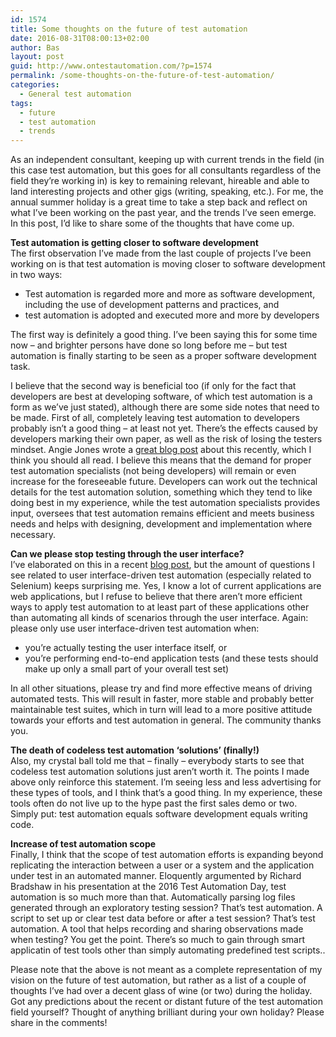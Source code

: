 ```yaml
---
id: 1574
title: Some thoughts on the future of test automation
date: 2016-08-31T08:00:13+02:00
author: Bas
layout: post
guid: http://www.ontestautomation.com/?p=1574
permalink: /some-thoughts-on-the-future-of-test-automation/
categories:
  - General test automation
tags:
  - future
  - test automation
  - trends
---
```

As an independent consultant, keeping up with current trends in the field (in this case test automation, but this goes for all consultants regardless of the field they&#8217;re working in) is key to remaining relevant, hireable and able to land interesting projects and other gigs (writing, speaking, etc.). For me, the annual summer holiday is a great time to take a step back and reflect on what I&#8217;ve been working on the past year, and the trends I&#8217;ve seen emerge. In this post, I&#8217;d like to share some of the thoughts that have come up.

**Test automation is getting closer to software development**  
The first observation I&#8217;ve made from the last couple of projects I&#8217;ve been working on is that test automation is moving closer to software development in two ways:

  * Test automation is regarded more and more as software development, including the use of development patterns and practices, and
  * test automation is adopted and executed more and more by developers

The first way is definitely a good thing. I&#8217;ve been saying this for some time now &#8211; and brighter persons have done so long before me &#8211; but test automation is finally starting to be seen as a proper software development task.

I believe that the second way is beneficial too (if only for the fact that developers are best at developing software, of which test automation is a form as we&#8217;ve just stated), although there are some side notes that need to be made. First of all, completely leaving test automation to developers probably isn&#8217;t a good thing &#8211; at least not yet. There&#8217;s the effects caused by developers marking their own paper, as well as the risk of losing the testers mindset. Angie Jones wrote a <a href="http://angiejones.tech/why-developers-should-not-lead-your-automation-efforts/" target="_blank">great blog post</a> about this recently, which I think you should all read. I believe this means that the demand for proper test automation specialists (not being developers) will remain or even increase for the foreseeable future. Developers can work out the technical details for the test automation solution, something which they tend to like doing best in my experience, while the test automation specialists provides input, oversees that test automation remains efficient and meets business needs and helps with designing, development and implementation where necessary.

**Can we please stop testing through the user interface?**  
I&#8217;ve elaborated on this in a recent <a href="http://www.ontestautomation.com/an-approach-to-test-your-user-interface-more-efficiently/" target="_blank">blog post</a>, but the amount of questions I see related to user interface-driven test automation (especially related to Selenium) keeps surprising me. Yes, I know a lot of current applications are web applications, but I refuse to believe that there aren&#8217;t more efficient ways to apply test automation to at least part of these applications other than automating all kinds of scenarios through the user interface. Again: please only use user interface-driven test automation when:

  * you&#8217;re actually testing the user interface itself, or
  * you&#8217;re performing end-to-end application tests (and these tests should make up only a small part of your overall test set)

In all other situations, please try and find more effective means of driving automated tests. This will result in faster, more stable and probably better maintainable test suites, which in turn will lead to a more positive attitude towards your efforts and test automation in general. The community thanks you.

**The death of codeless test automation &#8216;solutions&#8217; (finally!)**  
Also, my crystal ball told me that &#8211; finally &#8211; everybody starts to see that codeless test automation solutions just aren&#8217;t worth it. The points I made above only reinforce this statement. I&#8217;m seeing less and less advertising for these types of tools, and I think that&#8217;s a good thing. In my experience, these tools often do not live up to the hype past the first sales demo or two. Simply put: test automation equals software development equals writing code.

**Increase of test automation scope**  
Finally, I think that the scope of test automation efforts is expanding beyond replicating the interaction between a user or a system and the application under test in an automated manner. Eloquently argumented by Richard Bradshaw in his presentation at the 2016 Test Automation Day, test automation is so much more than that. Automatically parsing log files generated through an exploratory testing session? That&#8217;s test automation. A script to set up or clear test data before or after a test session? That&#8217;s test automation. A tool that helps recording and sharing observations made when testing? You get the point. There&#8217;s so much to gain through smart applicatin of test tools other than simply automating predefined test scripts..

Please note that the above is not meant as a complete representation of my vision on the future of test automation, but rather as a list of a couple of thoughts I&#8217;ve had over a decent glass of wine (or two) during the holiday. Got any predictions about the recent or distant future of the test automation field yourself? Thought of anything brilliant during your own holiday? Please share in the comments!